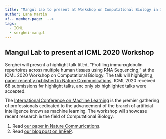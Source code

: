 ```yaml
---
title: "Mangul Lab to present at Workshop on Computational Biology in ICML 2020"
author: Lana Martin
<!-- member-page:  -->
tags:
  - ICML
  - serghei-mangul
---
```


## Mangul Lab to present at ICML 2020 Workshop

Serghei will present a highlight talk titled, “Profiling immunoglobulin repertoires across multiple human tissues using RNA Sequencing,” at the ICML 2020 Workshop on Computational Biology. The talk will highlight [a paper recently published in Nature Communications](https://www.nature.com/articles/s41467-020-16857-7). ICML 2020 received 68 submissions for highlight talks, and only six highlighted talks were accepted.

The [International Conference on Machine Learning](https://icml.cc/) is the premier gathering of professionals dedicated to the advancement of the branch of artificial intelligence known as machine learning. The workshop will showcase recent research in the field of Computational Biology.

1. Read [our paper in Nature Communications](https://www.nature.com/articles/s41467-020-16857-7).
2. Read [our blog post on ImReP](http://www.sergheimangul.com/2020/06/19/mangul-lab-releases-fifth-pape/).


